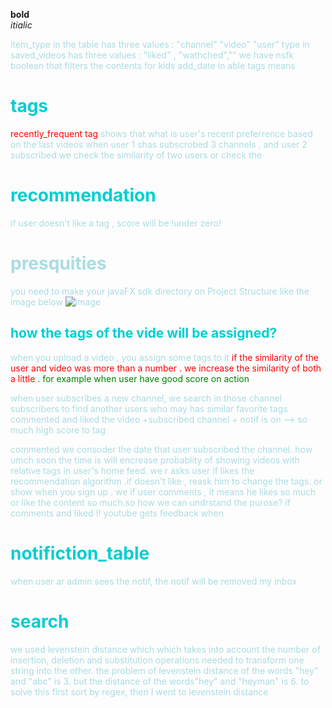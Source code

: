 
**bold**   
*itialic* 

<span style="color:#AADCE2">
item_type in the table has three values : "channel" "video" "user"
type in saved_videos has three values : "liked" , "wathched",""
we have nsfk boolean that filters the contents for kids
add_date in able tags means  

# <span style="color: #00CED1"> tags
<span style="color:red">recently_frequent tag</span> shows that what is user's recent preferrence based on the last videos 
when user 1 shas subscrobed 3 channels , and user 2 subscribed 
we check the similarity of two users or check the 
# <span style="color: #00CED1"> recommendation

if user doesn't like a tag , score will be !under zero!
# presquities
you need to make your javaFX sdk directory on Project Structure like the image below
![image](srs/main/resources/Report_Images/javaFX_Guide.png)
## <span style="color: #00CED1">how the tags of the vide will be assigned?
when you upload a video , you assign some tags to it
<span style="color:red"> if the similarity of the user and video was more than a number . we increase the similarity of both a little . </span> <span style="color:green"> for example when user have good score on action</span>

when user subscribes a new channel, we search  in those channel subscribers to find another users who may has similar favorite tags 
commented and liked the video +subscribed channel + notif is on --> so much high score to tag

commented 
we consoder the date that user subscribed the channel. how umch soon the time is will encrease probablity of showing videos with relative tags in user's home feed.
we r
asks user if likes the recommendation algorithm .if doesn't like , reask him to change the tags. or show
when you sign up . we 
if user comments , it means he likes so much or like the content so much.so how we can undrstand the purose? if comments and liked 
!! youtube gets feedback 
when  
# <span style="color: #00CED1">notifiction_table
when user ar admin sees the notif, the notif will be removed
my inbox 
# <span style="color: #00CED1">search
we used levenstein distance which which takes into account the number of insertion, deletion and substitution operations needed to transform one string into the other. 
the problem of levenstein distance of the words "hey" and "abc" is 3. but the distance of the words"hey" and "heyman" is 6. to solve this  first sort by  regex, then I went to levenstein distance